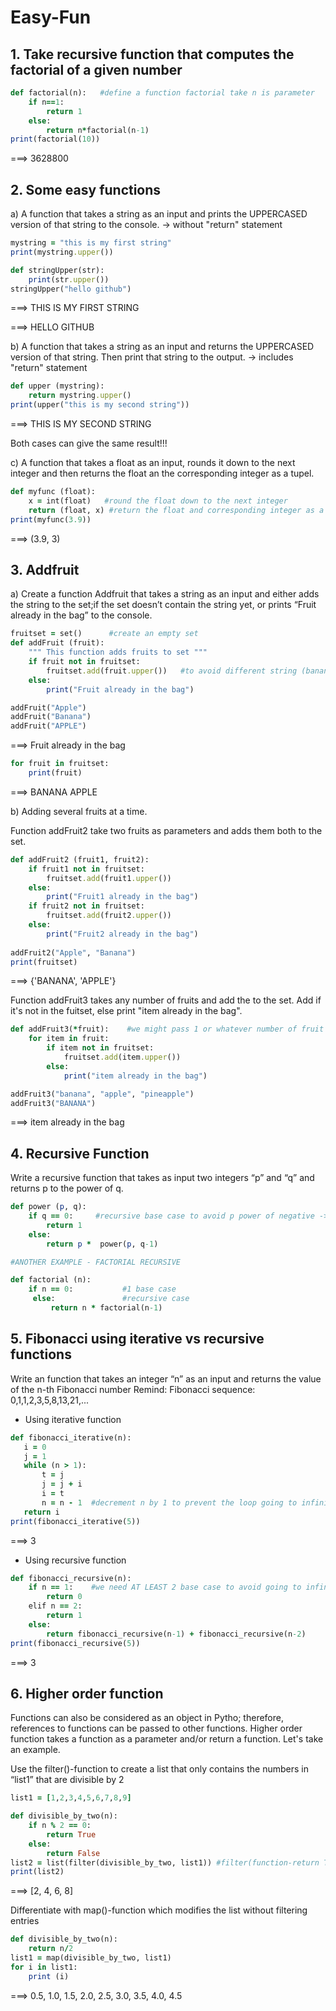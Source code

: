 # Easy-Fun
## 1. Take recursive function that computes the factorial of a given number

```ruby
def factorial(n):   #define a function factorial take n is parameter
    if n==1:
        return 1
    else:
        return n*factorial(n-1)
print(factorial(10))   
```
===> 3628800

## 2. Some easy functions

a) A function that takes a string as an input and prints the UPPERCASED version of that string to the console.
-> without "return" statement

```ruby
mystring = "this is my first string"
print(mystring.upper())

def stringUpper(str):
    print(str.upper())
stringUpper("hello github")
```
===> THIS IS MY FIRST STRING

===> HELLO GITHUB

b)  A function that takes a string as an input and returns the UPPERCASED version of that string. Then print that string to the output. 
-> includes "return" statement

```ruby
def upper (mystring):
    return mystring.upper()
print(upper("this is my second string"))
```
===> THIS IS MY SECOND STRING

Both cases can give the same result!!! 

c) A function that takes a float as an input, rounds it down to the next integer and then returns the float an the corresponding integer as a tupel.

```ruby
def myfunc (float):
    x = int(float)   #round the float down to the next integer  
    return (float, x) #return the float and corresponding integer as a tupel
print(myfunc(3.9))
```
===> (3.9, 3)

## 3. Addfruit

a) Create a function Addfruit that takes a string as an input and either adds the string to the set;if the set doesn’t contain the string yet, or
prints “Fruit already in the bag” to the console.

```ruby
fruitset = set()      #create an empty set
def addFruit (fruit):
    """ This function adds fruits to set """
    if fruit not in fruitset:
        fruitset.add(fruit.upper())   #to avoid different string (banana and BANANA) being added
    else:
        print("Fruit already in the bag")

addFruit("Apple")
addFruit("Banana")
addFruit("APPLE")
```
===> Fruit already in the bag

```ruby
for fruit in fruitset:
    print(fruit)
```
===> BANANA
     APPLE

b) Adding several fruits at a time.  

Function addFruit2 take two fruits as parameters and adds them both to the set. 

```ruby
def addFruit2 (fruit1, fruit2):
    if fruit1 not in fruitset:
        fruitset.add(fruit1.upper())   
    else:
        print("Fruit1 already in the bag")
    if fruit2 not in fruitset:
        fruitset.add(fruit2.upper())   
    else:
        print("Fruit2 already in the bag")
    
addFruit2("Apple", "Banana")
print(fruitset)
```
===> {'BANANA', 'APPLE'}

Function addFruit3 takes any number of fruits and add the to the set. Add if it's not in the fuitset, else print "item already in the bag".

```ruby
def addFruit3(*fruit):    #we might pass 1 or whatever number of fruit 
    for item in fruit:
        if item not in fruitset:
            fruitset.add(item.upper())
        else:
            print("item already in the bag")

addFruit3("banana", "apple", "pineapple")
addFruit3("BANANA")
```
===> item already in the bag

## 4. Recursive Function
Write a recursive function that takes as input two integers “p” and “q” and returns p to the power of q.

```ruby
def power (p, q):
    if q == 0:     #recursive base case to avoid p power of negative -> infinitive
        return 1
    else:
        return p *  power(p, q-1)

#ANOTHER EXAMPLE - FACTORIAL RECURSIVE

def factorial (n):
    if n == 0:           #1 base case
     else:               #recursive case
         return n * factorial(n-1)
```
## 5. Fibonacci using iterative vs recursive functions
Write an function that takes an integer “n” as an input and returns the value of the n-th Fibonacci number
Remind: Fibonacci sequence: 0,1,1,2,3,5,8,13,21,...
- Using iterative function

```ruby
def fibonacci_iterative(n):
   i = 0    
   j = 1
   while (n > 1):
       t = j    
       j = j + i
       i = t    
       n = n - 1  #decrement n by 1 to prevent the loop going to infinity
   return i 
print(fibonacci_iterative(5))
```
===> 3
- Using recursive function

```ruby
def fibonacci_recursive(n):
    if n == 1:    #we need AT LEAST 2 base case to avoid going to infinity               
        return 0
    elif n == 2:                    
        return 1
    else:
        return fibonacci_recursive(n-1) + fibonacci_recursive(n-2)
print(fibonacci_recursive(5))
```
===> 3

## 6. Higher order function
Functions can also be considered as an object in Pytho; therefore, references to functions can be passed to other functions. Higher order function takes a function as a parameter and/or return a function. Let's take an example.

Use the filter()-function to create a list that only contains the numbers in “list1” that are divisible by 2
```ruby
list1 = [1,2,3,4,5,6,7,8,9]

def divisible_by_two(n):
    if n % 2 == 0:
        return True
    else:
        return False
list2 = list(filter(divisible_by_two, list1)) #filter(function-return T/F, data) is a built in function that we can avoid to use loop
print(list2)
```
===> [2, 4, 6, 8]

Differentiate with map()-function which modifies the list without filtering entries

```ruby
def divisible_by_two(n):
    return n/2     
list1 = map(divisible_by_two, list1)
for i in list1:
    print (i)
```
===> 0.5, 1.0, 1.5, 2.0, 2.5, 3.0, 3.5, 4.0, 4.5



